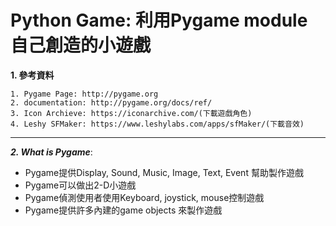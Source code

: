 # Python Game: 利用Pygame module 自己創造的小遊戲
  
**1. 參考資料**

    1. Pygame Page: http://pygame.org
    2. documentation: http://pygame.org/docs/ref/
    3. Icon Archieve: https://iconarchive.com/(下載遊戲角色)
    4. Leshy SFMaker: https://www.leshylabs.com/apps/sfMaker/(下載音效)


------

**_2. What is Pygame_**:
  * Pygame提供Display, Sound, Music, Image, Text, Event 幫助製作遊戲
  * Pygame可以做出2-D小遊戲
  * Pygame偵測使用者使用Keyboard, joystick, mouse控制遊戲
  * Pygame提供許多內建的game objects 來製作遊戲
